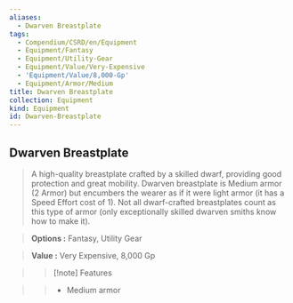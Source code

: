 ```yaml
---
aliases:
  - Dwarven Breastplate
tags:
  - Compendium/CSRD/en/Equipment
  - Equipment/Fantasy
  - Equipment/Utility-Gear
  - Equipment/Value/Very-Expensive
  - 'Equipment/Value/8,000-Gp'
  - Equipment/Armor/Medium
title: Dwarven Breastplate
collection: Equipment
kind: Equipment
id: Dwarven-Breastplate
---
```

## Dwarven Breastplate    
    
>A high-quality breastplate crafted by a skilled dwarf, providing good protection and great mobility. Dwarven breastplate is Medium armor (2 Armor) but encumbers the wearer as if it were light armor (it has a Speed Effort cost of 1). Not all dwarf-crafted breastplates count as this type of armor (only exceptionally skilled dwarven smiths know how to make it).    
> **Options :** Fantasy, Utility Gear    
> **Value :** Very Expensive, 8,000 Gp    
>>[!note] Features    
>> - Medium armor
